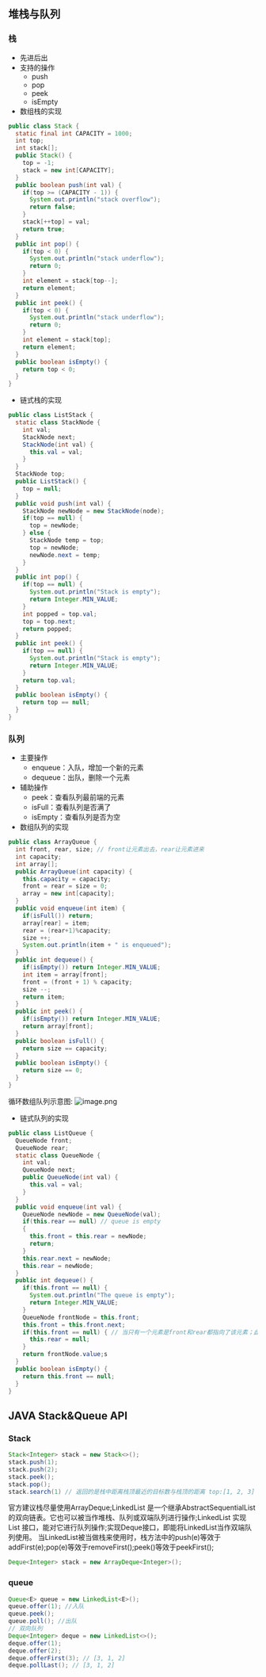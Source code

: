 ## 堆栈与队列

### 栈
- 先进后出
- 支持的操作
  - push
  - pop
  - peek
  - isEmpty
- 数组栈的实现
```java
public class Stack {
  static final int CAPACITY = 1000;
  int top;
  int stack[];
  public Stack() {
    top = -1;
    stack = new int[CAPACITY];
  }
  public boolean push(int val) {
    if(top >= (CAPACITY - 1)) {
      System.out.println("stack overflow");
      return false;
    }
    stack[++top] = val;
    return true;
  }
  public int pop() {
    if(top < 0) {
      System.out.println("stack underflow");
      return 0;
    }
    int element = stack[top--];
    return element;
  }
  public int peek() {
    if(top < 0) {
      System.out.println("stack underflow");
      return 0;
    }
    int element = stack[top];
    return element;
  }
  public boolean isEmpty() {
    return top < 0;
  }
}
```
- 链式栈的实现
```java
public class ListStack {
  static class StackNode {
    int val;
    StackNode next;
    StackNode(int val) {
      this.val = val;
    }    
  }
  StackNode top;
  public ListStack() {
    top = null;
  }
  public void push(int val) {
    StackNode newNode = new StackNode(node);
    if(top == null) {
      top = newNode;
    } else {
      StackNode temp = top;
      top = newNode;
      newNode.next = temp;
    }
  }
  public int pop() {
    if(top == null) {
      System.out.println("Stack is empty");
      return Integer.MIN_VALUE;
    }
    int popped = top.val;
    top = top.next;
    return popped;
  }
  public int peek() {
    if(top == null) {
      System.out.println("Stack is empty");
      return Integer.MIN_VALUE;
    }
    return top.val;
  }
  public boolean isEmpty() {
    return top == null;
  }
}
```

### 队列
- 主要操作
  - enqueue：入队，增加一个新的元素
  - dequeue：出队，删除一个元素
- 辅助操作
  - peek：查看队列最前端的元素
  - isFull：查看队列是否满了
  - isEmpty：查看队列是否为空
- 数组队列的实现
```java
public class ArrayQueue {
  int front, rear, size; // front让元素出去，rear让元素进来
  int capacity;
  int array[];
  public ArrayQueue(int capacity) {
    this.capacity = capacity;
    front = rear = size = 0;
    array = new int[capacity];
  }
  public void enqueue(int item) {
    if(isFull()) return;
    array[rear] = item;
    rear = (rear+1)%capacity;
    size ++;
    System.out.println(item + " is enqueued");
  }
  public int dequeue() {
    if(isEmpty()) return Integer.MIN_VALUE;
    int item = array[front];
    front = (front + 1) % capacity;
    size --;
    return item;
  }
  public int peek() {
    if(isEmpty()) return Integer.MIN_VALUE;
    return array[front];
  }
  public boolean isFull() {
    return size == capacity;
  }
  public boolean isEmpty() {
    return size == 0;
  }
}
```  
循环数组队列示意图:
![image.png](https://i.loli.net/2021/03/01/RqYaV1E7BWDdbXA.png)
- 链式队列的实现
```java
public class ListQueue {
  QueueNode front;
  QueueNode rear;
  static class QueueNode {
    int val;
    QueueNode next;
    public QueueNode(int val) {
      this.val = val;
    }
  }
  public void enqueue(int val) {
    QueueNode newNode = new QueueNode(val);
    if(this.rear == null) // queue is empty
    {
      this.front = this.rear = newNode;
      return;
    }
    this.rear.next = newNode;
    this.rear = newNode;
  }
  public int dequeue() {
    if(this.front == null) {
      System.out.println("The queue is empty");
      return Integer.MIN_VALUE;
    }
    QueueNode frontNode = this.front;
    this.front = this.front.next;
    if(this.front == null) { // 当只有一个元素是front和rear都指向了该元素；此时front变化了rear也需要相应的变化 
      this.rear = null;
    }
    return frontNode.value;s
  }
  public boolean isEmpty() {
    return this.front == null;
  }
}
```

## JAVA Stack&Queue API

### Stack
```java
Stack<Integer> stack = new Stack<>();
stack.push(1);
stack.push(2);
stack.peek();
stack.pop();
stack.search(1) // 返回的是栈中距离栈顶最近的目标数与栈顶的距离 top:[1, 2, 3] 此时search(3)则返回3
```
官方建议栈尽量使用ArrayDeque;LinkedList 是一个继承AbstractSequentialList的双向链表。它也可以被当作堆栈、队列或双端队列进行操作;LinkedList 实现 List 接口，能对它进行队列操作;实现Deque接口，即能将LinkedList当作双端队列使用。
当LinkedList被当做栈来使用时，栈方法中的push(e)等效于addFirst(e);pop(e)等效于removeFirst();peek()等效于peekFirst();
```java
Deque<Integer> stack = new ArrayDeque<Integer>();
```
### queue
```java
Queue<E> queue = new LinkedList<E>();
queue.offer(1); //入队
queue.peek();
queue.poll(); //出队
// 双向队列
Deque<Integer> deque = new LinkedList<>();
deque.offer(1);
deque.offer(2);
deque.offerFirst(3); // [3, 1, 2]
deque.pollLast(); // [3, 1, 2]
```
